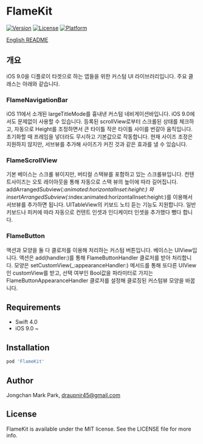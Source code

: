 # FlameKit

[![Version](https://img.shields.io/cocoapods/v/FlameKit.svg?style=flat)](http://cocoapods.org/pods/FlameKit)
[![License](https://img.shields.io/cocoapods/l/FlameKit.svg?style=flat)](http://cocoapods.org/pods/FlameKit)
[![Platform](https://img.shields.io/cocoapods/p/FlameKit.svg?style=flat)](http://cocoapods.org/pods/FlameKit)

[English README](README.md)


## 개요

iOS 9.0을 디플로이 타겟으로 하는 앱들을 위한 커스텀 UI 라이브러리입니다. 주요 클래스는 아래와 같습니다.

### FlameNavigationBar
iOS 11에서 소개된 largeTitleMode를 흉내낸 커스텀 네비게이션바입니다. iOS 9.0에서도 문제없이 사용할 수 있습니다. 등록된 scrollView로부터 스크롤된 상태를 체크하고, 자동으로 Height를 조정하면서 큰 타이틀 작은 타이틀 사이를 번갈아 움직입니다. 초기화할 때 프레임을 넣더라도 무시하고 기본값으로 작동합니다. 현재 사이즈 조정은 지원하지 않지만, 서브뷰를 추가해 사이즈가 커진 것과 같은 효과를 낼 수 있습니다.

### FlameScrollView
기본 베이스는 스크롤 뷰이지만, 버티컬 스택뷰를 포함하고 있는 스크롤뷰입니다. 컨텐트사이즈는 오토 레이아웃을 통해 자동으로 스택 뷰의 높이에 따라 길어집니다. addArrangedSubview(_:animated:horizontalInset:height:) 와 insertArrangedSubview(_:index:animated:horizontalInset:height:)를 이용해서 서브뷰를 추가하면 됩니다.
UITableView의 키보드 노티 듣는 기능도 지원합니다. 일반 키보드나 피커에 따라 자동으로 컨텐트 인셋과 인디케이터 인셋을 추가했다 뺐다 합니다.

### FlameButton
액션과 모양을 둘 다 클로저를 이용해 처리하는 커스텀 버튼입니다. 베이스는 UIView입니다. 액션은 add(handler:)를 통해 FlameButtonHandler 클로저를 받아 처리합니다. 모양은 setCustomView(_:appearanceHandler:) 메서드를 통해 또다른 UIView인 customView를 받고, 선택 여부인 Bool값을 파라미터로 가지는 FlameButtonAppearanceHandler 클로저를 설정해 클로징된 커스텀뷰 모양을 바꿉니다.

## Requirements

- Swift 4.0
- iOS 9.0 ~

## Installation

```ruby
pod 'FlameKit'
```

## Author

Jongchan Mark Park, draupnir45@gmail.com

## License

FlameKit is available under the MIT license. See the LICENSE file for more info.